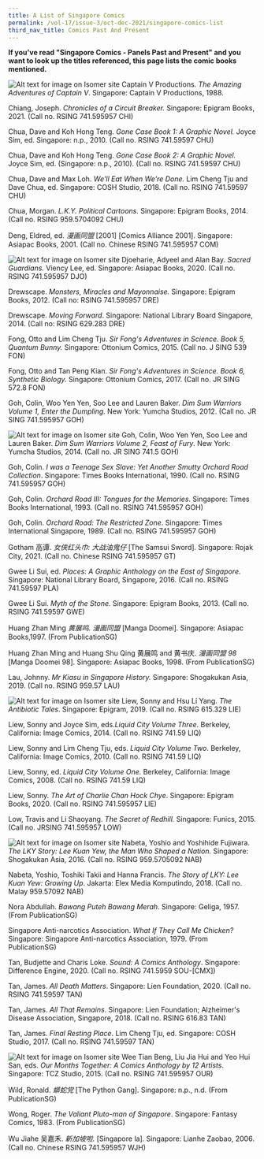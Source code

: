 ```yaml
---
title: A List of Singapore Comics
permalink: /vol-17/issue-3/oct-dec-2021/singapore-comics-list
third_nav_title: Comics Past And Present
---
```

**If you've read "Singapore Comics - Panels Past and Present" and you want to look up the titles referenced, this page lists the comic books mentioned.**

![Alt text for image on Isomer site](/images/CaptainV.jpg)
Captain V Productions. *The Amazing Adventures of Captain V*. Singapore: Captain V Productions, 1988. 

Chiang, Joseph. *Chronicles of a Circuit Breaker.* Singapore: Epigram Books, 2021. (Call no. RSING 741.595957 CHI)

Chua, Dave and Koh Hong Teng. *Gone Case Book 1: A Graphic Novel.* Joyce Sim, ed. Singapore: n.p., 2010. (Call no. RSING 741.59597 CHU)

Chua, Dave and Koh Hong Teng. *Gone Case Book 2: A Graphic Novel.* Joyce Sim, ed.  (Singapore: n.p., 2010). (Call no. RSING 741.59597 CHU)

Chua, Dave and Max Loh. *We’ll Eat When We’re Done.* Lim Cheng Tju and Dave Chua, ed. Singapore: COSH Studio, 2018. (Call no. RSING 741.59597 CHU)

Chua, Morgan. *L.K.Y. Political Cartoons.* Singapore: Epigram Books, 2014. (Call no.  RSING 959.5704092 CHU)

Deng, Eldred, ed. *漫画同盟* [2001] [Comics Alliance 2001]. Singapore: Asiapac Books, 2001. (Call no. Chinese RSING 741.595957 COM)  

![Alt text for image on Isomer site](/images/sacredguardians.jpg)
Djoeharie, Adyeel and Alan Bay. *Sacred Guardians.* Viency Lee, ed. Singapore: Asiapac Books, 2020. (Call no. RSING 741.595957 DJO)

Drewscape. *Monsters, Miracles and Mayonnaise.* Singapore: Epigram Books, 2012. (Call no: RSING 741.595957 DRE)

Drewscape. *Moving Forward*. Singapore: National Library Board Singapore, 2014. (Call no: RSING 629.283 DRE)

Fong, Otto and Lim Cheng Tju. *Sir Fong's Adventures in Science. Book 5, Quantum Bunny.* Singapore: Ottonium Comics, 2015. (Call no. J SING 539 FON)

Fong, Otto and Tan Peng Kian. *Sir Fong's Adventures in Science. Book 6, Synthetic Biology.* Singapore: Ottonium Comics, 2017. (Call no. JR SING 572.8 FON)

Goh, Colin, Woo Yen Yen, Soo Lee and Lauren Baker. *Dim Sum Warriors Volume 1, Enter the Dumpling.* New York: Yumcha Studios, 2012. (Call no. JR SING 741.595957 GOH)

![Alt text for image on Isomer site](/images/dimsum.jpg)
Goh, Colin, Woo Yen Yen, Soo Lee and Lauren Baker. *Dim Sum Warriors  Volume 2, Feast of Fury*. New York: Yumcha Studios, 2014. (Call no. JR SING 741.5 GOH)

Goh, Colin. *I was a Teenage Sex Slave: Yet Another Smutty Orchard Road Collection*. Singapore: Times Books International, 1990. (Call no. RSING 741.595957 GOH)

Goh, Colin. *Orchard Road III: Tongues for the Memories*. Singapore: Times Books International, 1993. (Call no. RSING 741.595957 GOH)

Goh, Colin. *Orchard Road: The Restricted Zone*. Singapore: Times International Singapore, 1989. (Call no. RSING 741.595957 GOH)

Gotham 高谭. *女侠红头巾: 大战油鬼仔* [The Samsui Sword]. Singapore: Rojak City, 2021. (Call no. Chinese RSING 741.595957 GT)

Gwee Li Sui, ed. *Places: A Graphic Anthology on the East of Singapore.* Singapore: National Library Board, Singapore, 2016. (Call no. RSING 741.59597 PLA) 

Gwee Li Sui. *Myth of the Stone.* Singapore: Epigram Books, 2013. (Call no. RSING 741.59597 GWE)

Huang Zhan Ming *黄展鸣. 漫画同盟* [Manga Doomei]. Singapore: Asiapac Books,1997. (From PublicationSG)

Huang Zhan Ming and Huang Shu Qing 黄展鸣 and 黄书庆. *漫画同盟 98* [Manga Doomei 98]. Singapore: Asiapac Books, 1998. (From PublicationSG)

Lau, Johnny. *Mr Kiasu in Singapore History.* Singapore: Shogakukan Asia, 2019. (Call no. RSING 959.57 LAU)

![Alt text for image on Isomer site](/images/antibiotictales.jpg)
Liew, Sonny and Hsu Li Yang. *The Antibiotic Tales*. Singapore: Epigram, 2019. (Call no. RSING 615.329 LIE)	

Liew, Sonny and Joyce Sim, eds.*Liquid City Volume Three*. Berkeley, California: Image Comics, 2014. (Call no. RSING 741.59 LIQ)

Liew, Sonny and Lim Cheng Tju, eds. *Liquid City Volume Two*. Berkeley, California: Image Comics, 2010. (Call no. RSING 741.59 LIQ)

Liew, Sonny, ed. *Liquid City Volume One.* Berkeley, California: Image Comics, 2008. (Call no. RSING 741.59 LIQ)

Liew, Sonny. *The Art of Charlie Chan Hock Chye*. Singapore: Epigram Books, 2020. (Call no. RSING 741.595957 LIE)

Low, Travis and Li Shaoyang. *The Secret of Redhill.* Singapore: Funics, 2015. (Call no. JRSING 741.595957 LOW)

![Alt text for image on Isomer site](/images/lky.jpg)
Nabeta, Yoshio and Yoshihide Fujiwara. *The LKY Story: Lee Kuan Yew, the Man Who Shaped a Nation.* Singapore: Shogakukan Asia, 2016. (Call no. RSING 959.5705092 NAB)

Nabeta, Yoshio, Toshiki Takii and Hanna Francis. *The Story of LKY: Lee Kuan Yew: Growing Up*. Jakarta: Elex Media Komputindo, 2018. (Call no. Malay 959.57092 NAB)

Nora Abdullah. *Bawang Puteh Bawang Merah*. Singapore: Geliga, 1957. (From PublicationSG)

Singapore Anti-narcotics Association. *What If They Call Me Chicken?* Singapore: Singapore Anti-narcotics Association, 1979. (From PublicationSG)

Tan, Budjette and Charis Loke. *Sound: A Comics Anthology*. Singapore: Difference Engine, 2020. (Call no. RSING 741.5959 SOU-[CMX])

Tan, James. *All Death Matters*. Singapore: Lien Foundation, 2020. (Call no. RSING 741.59597 TAN)

Tan, James. *All That Remains*. Singapore: Lien Foundation; Alzheimer's Disease Association, Singapore, 2018. (Call no. RSING 616.83 TAN)

Tan, James. *Final Resting Place*. Lim Cheng Tju, ed. Singapore: COSH Studio, 2017. (Call no. RSING 741.59597 TAN)

![Alt text for image on Isomer site](/images/ourmonthstogether.png)
Wee Tian Beng, Liu Jia Hui and Yeo Hui San, eds. *Our Months Together: A Comics Anthology by 12 Artists*. Singapore: TCZ Studio, 2015. (Call no. RSING 741.595957 OUR)

Wild, Ronald. *蟒蛇党* [The Python Gang]. Singapore: n.p., n.d. (From PublicationSG)

Wong, Roger. *The Valiant Pluto-man of Singapore*. Singapore: Fantasy Comics, 1983. (From PublicationSG)

Wu Jiahe 吴嘉禾. *新加坡啦.* [Singapore la]. Singapore: Lianhe Zaobao, 2006. (Call no. Chinese RSING 741.595957 WJH)